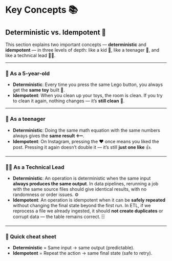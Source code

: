 # Key Concepts 📚

<!-- 
This section collects core concepts we use in our data engineering work. 
Each term is explained at three levels of depth (kid, teenager, tech lead) 
so that everyone in the team — from juniors to seniors — can build a shared understanding. 
-->

## Deterministic vs. Idempotent 🚀

This section explains two important concepts — **deterministic** and **idempotent** — in three levels of depth: like a kid 👶, like a teenager 👦, and like a technical lead 👨‍💻.

---

### 👶 As a 5-year-old

- **Deterministic**: Every time you press the same Lego button, you always get the **same toy** built 🧱.  
- **Idempotent**: When you clean up your toys, the room is clean. If you try to clean it again, nothing changes — it’s **still clean** 🧹.

---

### 👦 As a teenager

- **Deterministic**: Doing the same math equation with the same numbers always gives the **same result** ➕➖.  
- **Idempotent**: On Instagram, pressing the ❤️ once means you liked the post. Pressing it again doesn’t double it — it’s still **just one like** 👍.

---

### 👨‍💻 As a Technical Lead

- **Deterministic**: An operation is deterministic when the same input **always produces the same output**. In data pipelines, rerunning a job with the same source files should give identical results, with no randomness or order issues. ⚙️  
- **Idempotent**: An operation is idempotent when it can be **safely repeated** without changing the final state beyond the first run. In ETL, if we reprocess a file we already ingested, it should **not create duplicates** or corrupt data — the table remains correct. 🗄️

---

### 🎯 Quick cheat sheet

- **Deterministic** = Same input → same output (predictable).  
- **Idempotent** = Repeat the action → same final state (safe to retry).  
